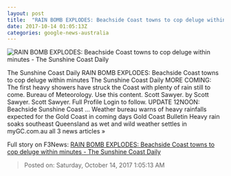 ```yaml
---
layout: post
title:  "RAIN BOMB EXPLODES: Beachside Coast towns to cop deluge within minutes - The Sunshine Coast Daily"
date: 2017-10-14 01:05:13Z
categories: google-news-australia
---
```


![RAIN BOMB EXPLODES: Beachside Coast towns to cop deluge within minutes - The Sunshine Coast Daily](https://media.apnarm.net.au/media/images/2017/10/14/9-3989686-scn141017weather6_fct893x670x39_ct300x300.jpg)

The Sunshine Coast Daily RAIN BOMB EXPLODES: Beachside Coast towns to cop deluge within minutes The Sunshine Coast Daily MORE COMING: The first heavy showers have struck the Coast with plenty of rain still to come. Bureau of Meteorology. Use this content. Scott Sawyer. by Scott Sawyer. Scott Sawyer. Full Profile Login to follow. UPDATE 12NOON: Beachside Sunshine Coast ... Weather bureau warns of heavy rainfalls expected for the Gold Coast in coming days Gold Coast Bulletin Heavy rain soaks southeast Queensland as wet and wild weather settles in myGC.com.au all 3 news articles »


Full story on F3News: [RAIN BOMB EXPLODES: Beachside Coast towns to cop deluge within minutes - The Sunshine Coast Daily](http://www.f3nws.com/n/VdaWmC)

> Posted on: Saturday, October 14, 2017 1:05:13 AM

